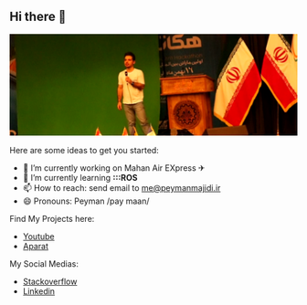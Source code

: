 ## Hi there 👋
![me](sharif2.png)

Here are some ideas to get you started:

- 🔭 I’m currently working on Mahan Air EXpress ✈
- 🌱 I’m currently learning **:::ROS**
- 📫 How to reach: send email to [me@peymanmajidi.ir](mailto:me@peymanmajidi.ir)
- 😄 Pronouns: Peyman /pay maan/

Find My Projects here:
- [Youtube](http://www.youtube.com/user/Peymanvideo)
- [Aparat](https://www.aparat.com/peyman.majidi)

My Social Medias:
- [Stackoverflow](https://stackoverflow.com/users/4541097/peyman-majidi)
- [Linkedin](http://www.linkedin.com/in/peyman-majidi-moein)


